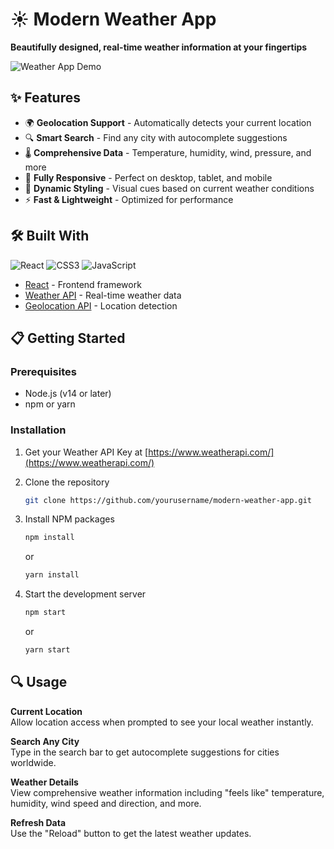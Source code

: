 # ☀️ Modern Weather App

**Beautifully designed, real-time weather information at your fingertips**

![Weather App Demo](../src/components/Screenshot.png)

## ✨ Features

- 🌍 **Geolocation Support** - Automatically detects your current location
- 🔍 **Smart Search** - Find any city with autocomplete suggestions
- 🌡️ **Comprehensive Data** - Temperature, humidity, wind, pressure, and more
- 📱 **Fully Responsive** - Perfect on desktop, tablet, and mobile
- 🎨 **Dynamic Styling** - Visual cues based on current weather conditions
- ⚡ **Fast & Lightweight** - Optimized for performance

## 🛠️ Built With

![React](https://img.shields.io/badge/React-20232A?style=for-the-badge&logo=react&logoColor=61DAFB)
![CSS3](https://img.shields.io/badge/CSS3-1572B6?style=for-the-badge&logo=css3&logoColor=white)
![JavaScript](https://img.shields.io/badge/JavaScript-F7DF1E?style=for-the-badge&logo=javascript&logoColor=black)

- [React](https://reactjs.org/) - Frontend framework
- [Weather API](https://www.weatherapi.com/) - Real-time weather data
- [Geolocation API](https://developer.mozilla.org/en-US/docs/Web/API/Geolocation_API) - Location detection

## 📋 Getting Started

### Prerequisites

- Node.js (v14 or later)
- npm or yarn

### Installation

1. Get your Weather API Key at [https://www.weatherapi.com/](https://www.weatherapi.com/)

2. Clone the repository

   ```sh
   git clone https://github.com/yourusername/modern-weather-app.git
   ```

3. Install NPM packages

   ```sh
   npm install
   ```

   or

   ```sh
   yarn install
   ```

4. Start the development server
   ```sh
   npm start
   ```
   or
   ```sh
   yarn start
   ```

## 🔍 Usage

**Current Location**  
Allow location access when prompted to see your local weather instantly.

**Search Any City**  
Type in the search bar to get autocomplete suggestions for cities worldwide.

**Weather Details**  
View comprehensive weather information including "feels like" temperature, humidity, wind speed and direction, and more.

**Refresh Data**  
Use the "Reload" button to get the latest weather updates.
